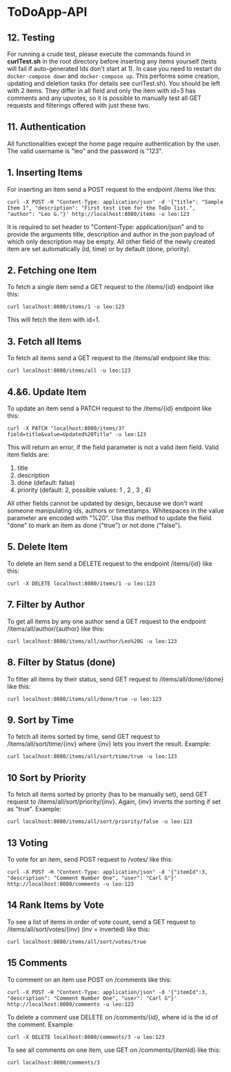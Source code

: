 # ToDoApp-API


## 12. Testing

For running a crude test, please execute the commands found in
**curlTest.sh**
in the root directory before inserting any items yourself (tests will fail if auto-generated Ids don't start at 1). In case you need to restart do ```docker-compose down``` and ```docker-compose up```. This performs some creation, updating and deletion tasks (for details see curlTest.sh). You should be left with 2 items. They differ in all field and only the item with id=3 has comments and any upvotes, so it is possible to manually test all GET requests and filterings offered with just these two.

## 11. Authentication

All functionalities except the home page require authentication by the user. The valid username is "leo" and the password is "123". 

## 1. Inserting Items

For inserting an item send a POST request to the endpoint /items like this:

```curl -X POST -H "Content-Type: application/json" -d '{"title": "Sample Item 1", "description": "First test item for the ToDo list.", "author": "Leo G."}' http://localhost:8080/items -u leo:123```

It is required to set header to "Content-Type: application/json" and to provide the arguments title, description and author in the json payload of which only description may be empty. All other field of the newly created item are set automatically (id, time) or by default (done, priority).

## 2. Fetching one Item

To fetch a single item send a GET request to the /items/{id} endpoint like this:

```curl localhost:8080/items/1 -u leo:123```

This will fetch the item with id=1.

## 3. Fetch all Items

To fetch all items send a GET request to the /items/all endpoint like this:

```curl localhost:8080/items/all -u leo:123```

## 4.&6. Update Item

To update an item send a PATCH request to the /items/{id} endpoint like this:

```curl -X PATCH "localhost:8080/items/3?field=title&value=Updated%20Title" -u leo:123```

This will return an error, if the field parameter is not a valid item field. Valid item fields are:

1. title
2. description
3. done (default: false)
4. priority (default: 2, possible values: 1 , 2 , 3 , 4)

All other fields cannot be updated by design, because we don't want someone manipulating ids, authors or timestamps.
Whitespaces in the value parameter are encoded with "%20".
Use this method to update the field "done" to mark an item as done ("true") or not done ("false").

## 5. Delete Item

To delete an item send a DELETE request to the endpoint /items/{id} like this:

```curl -X DELETE localhost:8080/items/1 -u leo:123```

## 7. Filter by Author

To get all items by any one author send a GET request to the endpoint /items/all/author/{author} like this:

```curl localhost:8080/items/all/author/Leo%20G -u leo:123```

## 8. Filter by Status (done)

To filter all items by their status, send GET request to /items/all/done/{done} like this:

```curl localhost:8080/items/all/done/true -u leo:123```

## 9. Sort by Time

To fetch all items sorted by time, send GET request to /items/all/sort/time/{inv} where {inv} lets you invert the result. Example:

```curl localhost:8080/items/all/sort/time/true -u leo:123```

## 10 Sort by Priority

To fetch all items sorted by priority (has to be manually set), send GET request to /items/all/sort/priority/{inv}. Again, {inv} inverts the sorting if set as "true". Example:

```curl localhost:8080/items/all/sort/priority/false -u leo:123```

## 13 Voting

To vote for an item, send POST request to /votes/ like this:

```curl -X POST -H "Content-Type: application/json" -d '{"itemId":3, "description": "Comment Number One", "user": "Carl G"}' http://localhost:8080/comments -u leo:123```

## 14 Rank Items by Vote

To see a list of items in order of vote count, send a GET request to /items/all/sort/votes/{inv} (inv = inverted) like this:

```curl localhost:8080/items/all/sort/votes/true```

## 15 Comments

To comment on an item use POST on /comments like this:

```curl -X POST -H "Content-Type: application/json" -d '{"itemId":3, "description": "Comment Number One", "user": "Carl G"}' http://localhost:8080/comments -u leo:123```

To delete a comment use DELETE on /comments/{id}, where id is the id of the comment. Example:

```curl -X DELETE localhost:8080/comments/3 -u leo:123```

To see all comments on one item, use GET on /comments/{itemId} like this:

```curl localhost:8080/comments/3```
